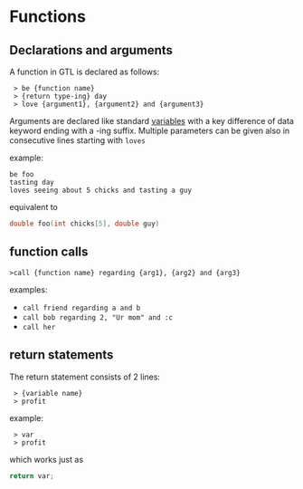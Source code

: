 # Functions
## Declarations and arguments
A function in GTL is declared as follows:
```
 > be {function name}
 > {return type-ing} day
 > love {argument1}, {argument2} and {argument3}
```
Arguments are declared like standard [variables](data_types.md) with a key difference of data keyword ending with a -ing suffix.
Multiple parameters can be given also in consecutive lines starting with `loves`

example:
```
be foo
tasting day
loves seeing about 5 chicks and tasting a guy
```
equivalent to
```c++
double foo(int chicks[5], double guy)
```

## function calls
```
>call {function name} regarding {arg1}, {arg2} and {arg3}
```

examples:
- `call friend regarding a and b`
- `call bob regarding 2, "Ur mom" and :c`
- `call her`


## return statements
The return statement consists of 2 lines:
```
 > {variable name}
 > profit
```

example:
```
 > var
 > profit
```
which works just as
```c++
return var; 
```